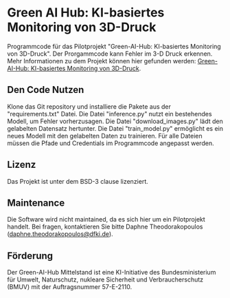 # Green AI Hub: KI-basiertes Monitoring von 3D-Druck
Programmcode für das Pilotprojekt "Green-AI-Hub: KI-basiertes Monitoring von 3D-Druck". Der Prorgammcode kann Fehler im 3-D Druck erkennen. Mehr Informationen zu dem Projekt können hier gefunden werden: [Green-AI-Hub: KI-basiertes Monitoring von 3D-Druck](https://www.green-ai-hub.de/pilotprojekte/pilotprojekt-swms).

## Den Code Nutzen
Klone das Git repository und installiere die Pakete aus der "requirements.txt" Datei.
Die Datei "inference.py" nutzt ein bestehendes Modell, um Fehler vorherzusagen. Die Datei "download_images.py" lädt den gelabelten Datensatz hertunter. Die Datei "train_model.py" ermöglicht es ein neues Modell mit den gelabelten Daten zu trainieren.
Für alle Dateien müssen die Pfade und Credentials im Programmcode angepasst werden.

## Lizenz
Das Projekt ist unter dem BSD-3 clause lizenziert.

## Maintenance
Die Software wird nicht maintained, da es sich hier um ein Pilotprojekt handelt. Bei fragen, kontaktieren Sie bitte Daphne Theodorakopoulos (daphne.theodorakopoulos@dfki.de).

## Förderung
Der Green-AI-Hub Mittelstand ist eine KI-Initiative des Bundesministerium für Umwelt, Naturschutz, nukleare Sicherheit und Verbraucherschutz (BMUV) mit der Auftragsnummer 57-E-2110.

